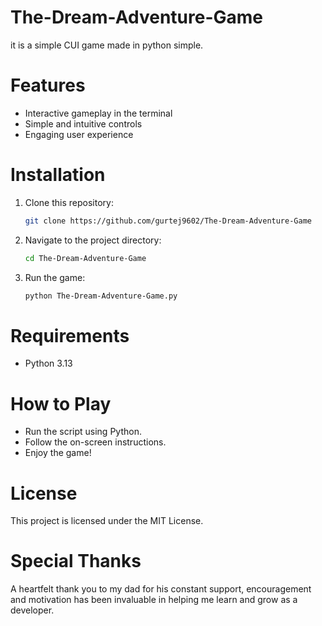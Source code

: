 # The-Dream-Adventure-Game
it is a simple CUI game made in python simple.
# Features
* Interactive gameplay in the terminal
* Simple and intuitive controls
* Engaging user experience
# Installation
1. Clone this repository:
   ```bash
   git clone https://github.com/gurtej9602/The-Dream-Adventure-Game
   ```
2. Navigate to the project directory:
   ```bash
   cd The-Dream-Adventure-Game
   ```
3. Run the game:
   ```bash
   python The-Dream-Adventure-Game.py
   ```
# Requirements
* Python 3.13

# How to Play
* Run the script using Python.
* Follow the on-screen instructions.
* Enjoy the game!
# License
This project is licensed under the MIT License.
# Special Thanks 
A heartfelt thank you to my dad for his constant support, encouragement and motivation has been invaluable in helping me learn and grow as a developer.
